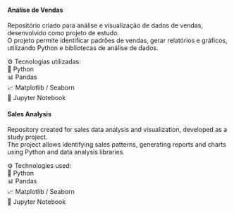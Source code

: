 #### Análise de Vendas
Repositório criado para análise e visualização de dados de vendas, desenvolvido como projeto de estudo.  
O projeto permite identificar padrões de vendas, gerar relatórios e gráficos, utilizando Python e bibliotecas de análise de dados.

⚙️ Tecnologias utilizadas:  
🐍 Python  
📊 Pandas  
📈 Matplotlib / Seaborn  
🧪 Jupyter Notebook  

#### Sales Analysis
Repository created for sales data analysis and visualization, developed as a study project.  
The project allows identifying sales patterns, generating reports and charts using Python and data analysis libraries.

⚙️ Technologies used:  
🐍 Python  
📊 Pandas  
📈 Matplotlib / Seaborn  
🧪 Jupyter Notebook

